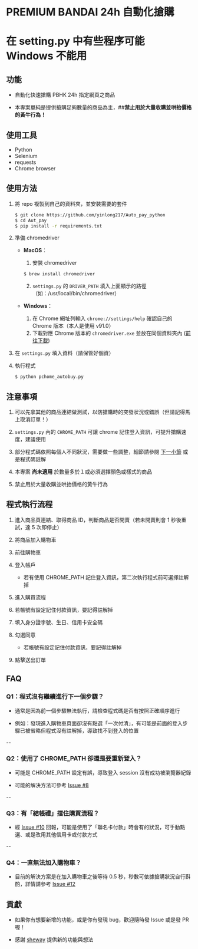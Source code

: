 # PREMIUM BANDAI 24h 自動化搶購

# 在 setting.py 中有些程序可能 Windows 不能用

## 功能

* 自動化快速搶購 PBHK 24h 指定網頁之商品
  
* 本專案單純是提供搶購足夠數量的商品為主，##**禁止用於大量收購並哄抬價格的黃牛行為！**

## 使用工具

* Python
* Selenium
* requests
* Chrome browser

## 使用方法

1. 將 repo 複製到自己的資料夾，並安裝需要的套件
    ```bash
    $ git clone https://github.com/yinlong217/Auto_pay_python
    $ cd Aut_pay
    $ pip install -r requirements.txt
    ```
2. 準備 chromedriver
   
   * **MacOS**：
      1. 安裝 chromedriver
        ```bash
        $ brew install chromedriver
        ```

      2. `settings.py` 的 `DRIVER_PATH` 填入上面顯示的路徑（如：/usr/local/bin/chromedriver）
   
   * **Windows**：
      1. 在 Chrome 網址列輸入 `chrome://settings/help` 確認自己的 Chrome 版本（本人是使用 v91.0）
      2. 下載對應 Chrome 版本的 `chromedriver.exe` 並放在同個資料夾內 ([前往下載](https://sites.google.com/chromium.org/driver/))
   
3. 在 `settings.py` 填入資料（請保管好個資）
   
4. 執行程式
    ```bash
    $ python pchome_autobuy.py
    ```

## 注意事項
1. 可以先拿其他的商品連結做測試，以防搶購時的突發狀況或錯誤（但請記得馬上取消訂單！）
   
2. `settings.py` 內的 `CHROME_PATH` 可讓 chrome 記住登入資訊，可提升搶購速度，建議使用
   
3. 部分程式碼依照每個人不同狀況，需要做一些調整，細節請參閱 [下一小節](#程式執行流程) 或是程式碼註解
     
4. 本專案 **尚未適用** 於數量多於１或必須選擇顏色或樣式的商品

5. 禁止用於大量收購並哄抬價格的黃牛行為

## 程式執行流程

1. 進入商品頁連結、取得商品 ID，判斷商品是否開賣（若未開賣則會 1 秒後重試，達 5 次即停止）
   
2. 將商品加入購物車
   
3. 前往購物車
   
4. 登入帳戶
    * 若有使用 CHROME_PATH 記住登入資訊，第二次執行程式前可選擇註解掉
   
5.  進入購買流程
   
6. 若帳號有設定記住付款資訊，要記得註解掉

7. 填入身分證字號、生日、信用卡安全碼
   
8. 勾選同意
    * 若帳號有設定記住付款資訊，要記得註解掉
    
9. 點擊送出訂單

## FAQ
  
### Q1：程式沒有繼續進行下一個步驟？

* 通常是因為前一個步驟無法執行，請檢查程式碼是否有按照正確順序進行
  
* 例如：發現進入購物車頁面卻沒有點選「一次付清」，有可能是前面的登入步驟已被省略但程式沒有註解掉，導致找不到登入的位置

--
### Q2：使用了 CHROME_PATH 卻還是要重新登入？

* 可能是 CHROME_PATH 設定有誤，導致登入 session 沒有成功被瀏覽器紀錄
  
* 可能的解決方法可參考 [Issue #8](https://github.com/jumpingchu/PChome-AutoBuy/issues/8)

--
### Q3：有「結帳禮」擋住購買流程？

* 經 [Issue #10](https://github.com/jumpingchu/PChome-AutoBuy/issues/10) 回報，可能是使用了「聯名卡付款」時會有的狀況，可手動點選、或是改用其他信用卡或付款方式

--
### Q4：一直無法加入購物車？

* 目前的解決方案是在加入購物車之後等待 0.5 秒，秒數可依據搶購狀況自行斟酌，詳情請參考 [Issue #12](https://github.com/jumpingchu/PChome-AutoBuy/issues/12)

## 貢獻

* 如果你有想要新增的功能，或是你有發現 bug，歡迎隨時發 Issue 或是發 PR 喔！
  
* 感謝 [sheway](https://github.com/sheway) 提供新的功能與想法
